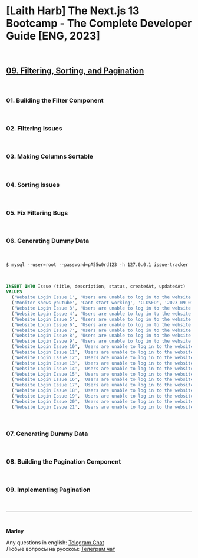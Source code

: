 # [Laith Harb] The Next.js 13 Bootcamp - The Complete Developer Guide [ENG, 2023]

<br/>

## [09. Filtering, Sorting, and Pagination](https://github.com/webmakaka/Next.js-Projects-Build-an-Issue-Tracker/pull/10)

<br/>

### 01. Building the Filter Component

<br/>

### 02. Filtering Issues

<br/>

### 03. Making Columns Sortable

<br/>

### 04. Sorting Issues

<br/>

### 05. Fix Filtering Bugs

<br/>

### 06. Generating Dummy Data

<br/>

```
$ mysql --user=root --password=pA55w0rd123 -h 127.0.0.1 issue-tracker
```

<br/>

```sql
INSERT INTO Issue (title, description, status, createdAt, updatedAt)
VALUES
  ('Website Login Issue 1', 'Users are unable to log in to the website 1', 'OPEN', '2023-09-01 10:00:00', '2023-09-01 12:00:00'),
  ('Monitor shows youtube', 'Cant start working', 'CLOSED', '2023-09-01 10:00:00', '2023-09-01 12:00:00'),
  ('Website Login Issue 3', 'Users are unable to log in to the website 3', 'IN_PROGRESS', '2023-09-01 10:00:00', '2023-09-01 12:00:00'),
  ('Website Login Issue 4', 'Users are unable to log in to the website 4', 'OPEN', '2023-09-01 10:00:00', '2023-09-01 12:00:00'),
  ('Website Login Issue 5', 'Users are unable to log in to the website 5', 'CLOSED', '2023-09-01 10:00:00', '2023-09-01 12:00:00'),
  ('Website Login Issue 6', 'Users are unable to log in to the website 6', 'IN_PROGRESS', '2023-09-01 10:00:00', '2023-09-01 12:00:00'),
  ('Website Login Issue 7', 'Users are unable to log in to the website 7', 'OPEN', '2023-09-01 10:00:00', '2023-09-01 12:00:00'),
  ('Website Login Issue 8', 'Users are unable to log in to the website 8', 'CLOSED', '2023-09-01 10:00:00', '2023-09-01 12:00:00'),
  ('Website Login Issue 9', 'Users are unable to log in to the website 9', 'IN_PROGRESS', '2023-09-01 10:00:00', '2023-09-01 12:00:00'),
  ('Website Login Issue 10', 'Users are unable to log in to the website 10', 'OPEN', '2023-09-01 10:00:00', '2023-09-01 12:00:00'),
  ('Website Login Issue 11', 'Users are unable to log in to the website 11', 'CLOSED', '2023-09-01 10:00:00', '2023-09-01 12:00:00'),
  ('Website Login Issue 12', 'Users are unable to log in to the website 12', 'IN_PROGRESS', '2023-09-01 10:00:00', '2023-09-01 12:00:00'),
  ('Website Login Issue 13', 'Users are unable to log in to the website 13', 'OPEN', '2023-09-01 10:00:00', '2023-09-01 12:00:00'),
  ('Website Login Issue 14', 'Users are unable to log in to the website 14', 'CLOSED', '2023-09-01 10:00:00', '2023-09-01 12:00:00'),
  ('Website Login Issue 15', 'Users are unable to log in to the website 15', 'OPEN', '2023-09-01 10:00:00', '2023-09-01 12:00:00'),
  ('Website Login Issue 16', 'Users are unable to log in to the website 16', 'CLOSED', '2023-09-01 10:00:00', '2023-09-01 12:00:00'),
  ('Website Login Issue 17', 'Users are unable to log in to the website 17', 'OPEN', '2023-09-01 10:00:00', '2023-09-01 12:00:00'),
  ('Website Login Issue 18', 'Users are unable to log in to the website 18', 'IN_PROGRESS', '2023-09-01 10:00:00', '2023-09-01 12:00:00'),
  ('Website Login Issue 19', 'Users are unable to log in to the website 19', 'CLOSED', '2023-09-01 10:00:00', '2023-09-01 12:00:00'),
  ('Website Login Issue 20', 'Users are unable to log in to the website 20', 'OPEN', '2023-09-01 10:00:00', '2023-09-01 12:00:00'),
  ('Website Login Issue 21', 'Users are unable to log in to the website 21', 'CLOSED', '2023-09-01 10:00:00', '2023-09-01 12:00:00');
```

<br/>

### 07. Generating Dummy Data

<br/>

### 08. Building the Pagination Component

<br/>

### 09. Implementing Pagination

<br/>

---

<br/>

**Marley**

Any questions in english: <a href="https://jsdev.org/chat/">Telegram Chat</a>  
Любые вопросы на русском: <a href="https://jsdev.ru/chat/">Телеграм чат</a>

